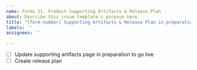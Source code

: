 ```yaml
---
name: Forms 11. Product-Supporting Artifacts & Release Plan
about: Describe this issue template's purpose here.
title: "[form number] Supporting Artifacts & Release Plan in preparation to go live"
labels: ''
assignees: ''

---
```


-[ ] Update supporting artifacts page in preparation to go live
-[ ] Create release plan
